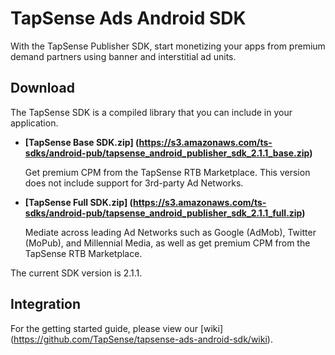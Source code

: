 # TapSense Ads Android SDK

With the TapSense Publisher SDK, start monetizing your apps from premium demand partners using banner and interstitial ad units. 

## Download

The TapSense SDK is a compiled library that you can include in your application.

* **[TapSense Base SDK.zip] (https://s3.amazonaws.com/ts-sdks/android-pub/tapsense_android_publisher_sdk_2.1.1_base.zip)**

  Get premium CPM from the TapSense RTB Marketplace. This version does not include support for 3rd-party Ad Networks.

* **[TapSense Full SDK.zip] (https://s3.amazonaws.com/ts-sdks/android-pub/tapsense_android_publisher_sdk_2.1.1_full.zip)**

  Mediate across leading Ad Networks such as Google (AdMob), Twitter (MoPub), and Millennial Media, as well as get premium CPM from the TapSense RTB Marketplace.

The current SDK version is 2.1.1.

## Integration
For the getting started guide, please view our [wiki] (https://github.com/TapSense/tapsense-ads-android-sdk/wiki).
